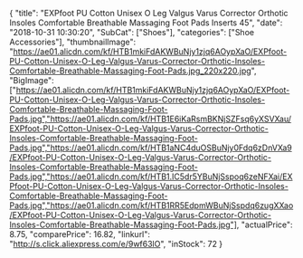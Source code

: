 {
	"title": "EXPfoot PU Cotton Unisex O Leg  Valgus Varus Corrector Orthotic Insoles Comfortable Breathable Massaging Foot Pads Inserts  45",
	"date": "2018-10-31 10:30:20",
	"SubCat": ["Shoes"],
	"categories": ["Shoe Accessories"],
	"thumbnailImage": "https://ae01.alicdn.com/kf/HTB1mkiFdAKWBuNjy1zjq6AOypXaO/EXPfoot-PU-Cotton-Unisex-O-Leg-Valgus-Varus-Corrector-Orthotic-Insoles-Comfortable-Breathable-Massaging-Foot-Pads.jpg_220x220.jpg",
	"BigImage": ["https://ae01.alicdn.com/kf/HTB1mkiFdAKWBuNjy1zjq6AOypXaO/EXPfoot-PU-Cotton-Unisex-O-Leg-Valgus-Varus-Corrector-Orthotic-Insoles-Comfortable-Breathable-Massaging-Foot-Pads.jpg","https://ae01.alicdn.com/kf/HTB1E6iKaRsmBKNjSZFsq6yXSVXau/EXPfoot-PU-Cotton-Unisex-O-Leg-Valgus-Varus-Corrector-Orthotic-Insoles-Comfortable-Breathable-Massaging-Foot-Pads.jpg","https://ae01.alicdn.com/kf/HTB1aNC4duOSBuNjy0Fdq6zDnVXa9/EXPfoot-PU-Cotton-Unisex-O-Leg-Valgus-Varus-Corrector-Orthotic-Insoles-Comfortable-Breathable-Massaging-Foot-Pads.jpg","https://ae01.alicdn.com/kf/HTB1.IC5dr5YBuNjSspoq6zeNFXai/EXPfoot-PU-Cotton-Unisex-O-Leg-Valgus-Varus-Corrector-Orthotic-Insoles-Comfortable-Breathable-Massaging-Foot-Pads.jpg","https://ae01.alicdn.com/kf/HTB1RR5EdpmWBuNjSspdq6zugXXao/EXPfoot-PU-Cotton-Unisex-O-Leg-Valgus-Varus-Corrector-Orthotic-Insoles-Comfortable-Breathable-Massaging-Foot-Pads.jpg"],
	"actualPrice": 8.75,
	"comparePrice": 16.82,
	"linkurl": "http://s.click.aliexpress.com/e/9wf63lO",
	"inStock": 72
}
